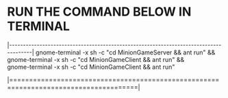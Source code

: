 




 #  RUN THE COMMAND BELOW IN TERMINAL

|--------------------------------------------------------------------------------------|
    gnome-terminal -x sh -c "cd MinionGameServer && ant run" &&      
    gnome-terminal -x sh -c "cd MinionGameClient && ant run" &&        
    gnome-terminal -x sh -c "cd MinionGameClient && ant run"              
  
|======================================================================================|

